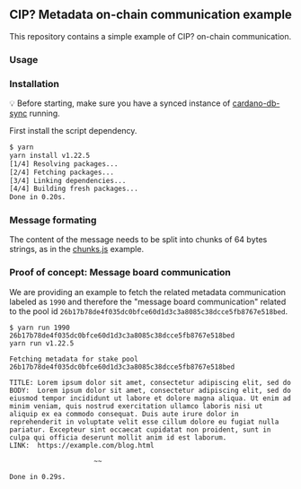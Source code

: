## CIP? Metadata on-chain communication example

This repository contains a simple example of CIP? on-chain communication.

### Usage

### Installation

:bulb: Before starting, make sure you have a synced instance of [cardano-db-sync](https://github.com/input-output-hk/cardano-db-sync) running.

First install the script dependency.

```bash
$ yarn
yarn install v1.22.5
[1/4] Resolving packages...
[2/4] Fetching packages...
[3/4] Linking dependencies...
[4/4] Building fresh packages...
Done in 0.20s.

```

### Message formating

The content of the message needs to be split into chunks of 64 bytes strings, as in the [chunks.js](./chunks.js) example.

### Proof of concept: Message board communication

We are providing an example to fetch the related metadata communication labeled as `1990` and therefore the "message
board communication" related to the pool id `26b17b78de4f035dc0bfce60d1d3c3a8085c38dcce5fb8767e518bed`.

```
$ yarn run 1990 26b17b78de4f035dc0bfce60d1d3c3a8085c38dcce5fb8767e518bed
yarn run v1.22.5

Fetching metadata for stake pool 26b17b78de4f035dc0bfce60d1d3c3a8085c38dcce5fb8767e518bed

TITLE: Lorem ipsum dolor sit amet, consectetur adipiscing elit, sed do
BODY:  Lorem ipsum dolor sit amet, consectetur adipiscing elit, sed do eiusmod tempor incididunt ut labore et dolore magna aliqua. Ut enim ad minim veniam, quis nostrud exercitation ullamco laboris nisi ut aliquip ex ea commodo consequat. Duis aute irure dolor in reprehenderit in voluptate velit esse cillum dolore eu fugiat nulla pariatur. Excepteur sint occaecat cupidatat non proident, sunt in culpa qui officia deserunt mollit anim id est laborum.
LINK:  https://example.com/blog.html

	 	 	 	 	 ~~ 

Done in 0.29s.
```
